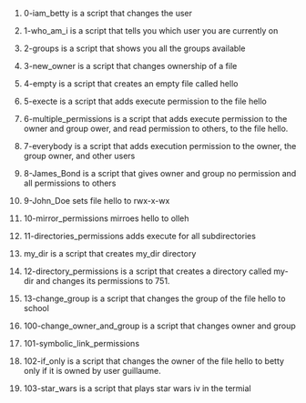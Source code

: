 1. 0-iam_betty is a script that changes the user

2. 1-who_am_i is a script that tells you which user you are currently on

3. 2-groups is a script that shows you all the groups available

4. 3-new_owner is a script that changes ownership of a file

5. 4-empty is a script that creates an empty file called hello

6. 5-execte is a script that adds execute permission to the file hello 

7. 6-multiple_permissions is a script that adds execute permission to the owner and group ower, and read permission to others, to the file hello.

8. 7-everybody is a script that adds execution permission to the owner, the group owner, and other users

9. 8-James_Bond is a script that gives owner and group no permission and all permissions to others

10. 9-John_Doe sets file hello to rwx-x-wx

11. 10-mirror_permissions mirroes hello to olleh

12. 11-directories_permissions adds execute for all subdirectories


13. my_dir is a script that creates my_dir directory

14. 12-directory_permissions is a script that creates a directory called my-dir and changes its permissions to 751.


15. 13-change_group is a script that changes the group of the file hello to school

16. 100-change_owner_and_group is a script that changes owner and group

17. 101-symbolic_link_permissions 


18. 102-if_only is a script that changes the owner of the file hello to betty only if it is owned by user guillaume.

19. 103-star_wars is a script that plays star wars iv in the termial
